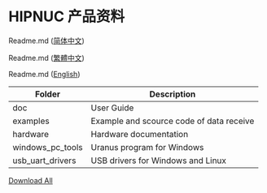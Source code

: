 # HIPNUC  产品资料

Readme.md ([简体中文](https://github.com/hipnuc/products/readme.md))

Readme.md ([繁體中文](https://github.com/hipnuc/products/readme_tc.md))

Readme.md ([English](https://github.com/hipnuc/products/readme_en.md))


| Folder           | Description                              |
| ---------------- | ---------------------------------------- |
| doc              | User Guide                               |
| examples         | Example and scource code of data receive |
| hardware         | Hardware documentation                   |
| windows_pc_tools | Uranus program for Windows               |
| usb_uart_drivers | USB drivers for Windows and Linux        |



[Download All](https://github.com/hipnuc/products/archive/master.zip)

